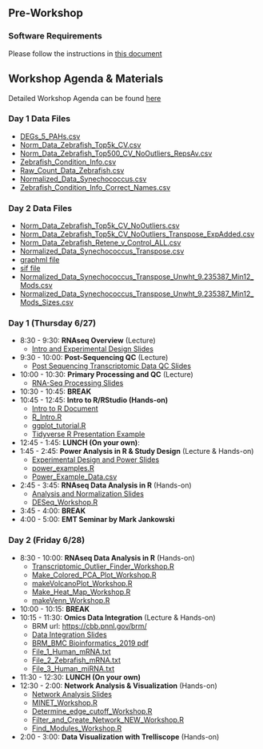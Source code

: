 ## Pre-Workshop
### Software Requirements
Please follow the instructions in [this document](Software_Requirements_2019.pdf)

## Workshop Agenda & Materials

Detailed Workshop Agenda can be found [here](2019_SRP_Bioinformatics_and_Statistics_Workshop_Agenda.pdf)

### Day 1 Data Files
* <a href="DEGs_5_PAHs.csv" download> DEGs\_5\_PAHs.csv </a>
* <a href="Norm_Data_Zebrafish_Top5k_CV.csv" download> Norm\_Data\_Zebrafish\_Top5k\_CV.csv </a>
* <a href="Norm_Data_Zebrafish_Top500_CV_NoOutliers_RepsAv.csv" download> Norm\_Data\_Zebrafish\_Top500\_CV\_NoOutliers\_RepsAv.csv </a>
* <a href="Zebrafish_Condition_Info.csv" download> Zebrafish\_Condition\_Info.csv </a>
* <a href="Raw_Count_Data_Zebrafish.csv" download> Raw\_Count\_Data\_Zebrafish.csv </a>
* <a href="Normalized_Data_Synechococcus.csv" download> Normalized\_Data\_Synechococcus.csv </a>
* <a href="Zebrafish_Condition_Info_Correct_Names.csv" download> Zebrafish\_Condition\_Info\_Correct\_Names.csv </a>

### Day 2 Data Files
* <a href="Norm_Data_Zebrafish_Top5k_CV_NoOutliers.csv" download> Norm\_Data\_Zebrafish\_Top5k\_CV\_NoOutliers.csv </a>
* <a href="Norm_Data_Zebrafish_Top5k_CV_NoOutliers_Transpose_ExpAdded.csv" download> Norm\_Data\_Zebrafish\_Top5k\_CV\_NoOutliers\_Transpose\_ExpAdded.csv </a>
* <a href="Norm_Data_Zebrafish_Retene_v_Control_ALL.csv" download> Norm\_Data\_Zebrafish\_Retene\_v\_Control\_ALL.csv </a>
* <a href="Normalized_Data_Synechococcus_Transpose.csv" download> Normalized\_Data\_Synechococcus\_Transpose.csv </a>
* <a href="Normalized_Data_Synechococcus_Transpose_Unwht_9.235387.graphml" download> graphml file </a>
* <a href="Normalized_Data_Synechococcus_Transpose_Unwht_9.235387.sif" download> sif file </a>
* <a href="Normalized_Data_Synechococcus_Transpose_Unwht_9.235387_Min12_Mods.csv" download> Normalized\_Data\_Synechococcus\_Transpose\_Unwht\_9.235387\_Min12\_Mods.csv </a>
* <a href="Normalized_Data_Synechococcus_Transpose_Unwht_9.235387_Min12_Mods_Sizes.csv" download> Normalized\_Data\_Synechococcus\_Transpose\_Unwht\_9.235387\_Min12\_Mods\_Sizes.csv </a>

### Day 1 (Thursday 6/27)
* 8:30 - 9:30: __RNAseq Overview__ (Lecture)
	* <a href="Intro_&_Experimental_Design_Tilton.pdf" download> Intro and Experimental Design Slides </a>
* 9:30 - 10:00: __Post-Sequencing QC__ (Lecture)
	* <a href="Post_Sequencing_Transcriptomic_Data_QC.pptx" download> Post Sequencing Transcriptomic Data QC Slides</a>
* 10:00 - 10:30: __Primary Processing and QC__ (Lecture)
	* <a href="RNA_Seq_Processing.pptx" download> RNA-Seq Processing Slides</a>
* 10:30 - 10:45: __BREAK__
* 10:45 - 12:45: __Intro to R/RStudio (Hands-on)__
	* <a href="Intro_to_R.html" download> Intro to R Document</a>
	* <a href="R_intro.R" download> R\_Intro.R</a>
	* <a href="ggplot_tutorial.R" download> ggplot\_tutorial.R</a>
	* <a href="tidyverse.zip" download> Tidyverse R Presentation Example </a>
* 12:45 - 1:45: __LUNCH (On your own)__: 
* 1:45 - 2:45: __Power Analysis in R & Study Design__ (Lecture & Hands-on) 
	* <a href="Experimental_Design_and_Power.pdf" download> Experimental Design and Power Slides</a>
	* <a href="power_examples.R" download> power\_examples.R</a>
	* <a href="Power_Example_Data.csv" download> Power\_Example\_Data.csv</a>
* 2:45 - 3:45: __RNAseq Data Analysis in R__ (Hands-on) 
	* <a href="Analysis_and_Normalization.pptx" download> Analysis and Normalization Slides</a>
	* <a href="DESeq_Workshop.R" download> DESeq\_Workshop.R</a>
* 3:45 - 4:00: __BREAK__ 
* 4:00 - 5:00: __EMT Seminar by Mark Jankowski__ 

### Day 2 (Friday 6/28)
* 8:30 - 10:00: __RNAseq Data Analysis in R__ (Hands-on)
	* <a href="Transcriptomic_Outlier_Finder_Workshop.R" download> Transcriptomic\_Outlier\_Finder\_Workshop.R</a>
	* <a href="Make_Colored_PCA_Plot_Workshop.R" download> Make\_Colored\_PCA\_Plot\_Workshop.R</a>
	* <a href="makeVolcanoPlot_Workshop.R" download> makeVolcanoPlot\_Workshop.R</a>
	* <a href="Make_Heat_Map_Workshop.R" download> Make\_Heat\_Map\_Workshop.R</a>
	* <a href="makeVenn_Workshop.R" download> makeVenn\_Workshop.R</a>
* 10:00 - 10:15: __BREAK__
* 10:15 - 11:30: __Omics Data Integration__ (Lecture & Hands-on) 
	* BRM url: <https://cbb.pnnl.gov/brm/>
	* <a href="Tilton_DataIntegration_lecture.pdf" download> Data Integration Slides</a>
	* <a href="BRM_BMC Bioinformatics_2019.pdf" download> BRM\_BMC Bioinformatics\_2019 pdf </a>
	* <a href="File_1_Human_mRNA.txt" download> File\_1\_Human\_mRNA.txt </a>
	* <a href="File_2_Zebrafish_mRNA.txt" download> File\_2\_Zebrafish\_mRNA.txt </a>
	* <a href="File\_3\_Human\_miRNA.txt" download> File\_3\_Human\_miRNA.txt </a>
* 11:30 - 12:30: __LUNCH (On your own)__
* 12:30 - 2:00: __Network Analysis & Visualization__ (Hands-on)
	* <a href="Network_Analysis.pptx" download> Network Analysis Slides</a>
	* <a href="MINET_Workshop.R" download> MINET\_Workshop.R</a>
	* <a href="Determine_edge_cutoff_Workshop.R" download> Determine\_edge\_cutoff\_Workshop.R</a>
	* <a href="Filter_and_Create_Network_NEW_Workshop.R" download> Filter\_and\_Create\_Network\_NEW\_Workshop.R</a>
	* <a href="Find_Modules_Workshop.R" download> Find\_Modules\_Workshop.R</a> 
* 2:00 - 3:00: __Data Visualization with Trelliscope__ (Hands-on) 

